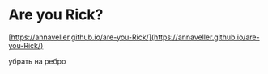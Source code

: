 # Are you Rick?
[https://annaveller.github.io/are-you-Rick/](https://annaveller.github.io/are-you-Rick/)

убрать на ребро
